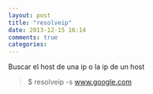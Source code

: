 ```yaml
---
layout: post
title: "resolveip"
date: 2013-12-15 16:14
comments: true
categories: 
---
```

Buscar el host de una ip o la ip de un host

>$ resolveip -s www.google.com

